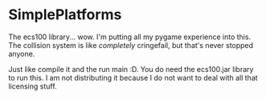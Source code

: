 # SimplePlatforms
The ecs100 library... wow. I'm putting all my pygame experience into this. The collision system is like *completely* cringefail, but that's never stopped anyone.

Just like compile it and the run main :D. You do need the ecs100.jar library to run this. I am not distributing it because I do not want to deal with all that licensing stuff.
